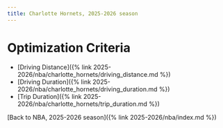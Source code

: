 ```yaml
---
title: Charlotte Hornets, 2025-2026 season
---
```


# Optimization Criteria
- [Driving Distance]({% link 2025-2026/nba/charlotte_hornets/driving_distance.md %})
- [Driving Duration]({% link 2025-2026/nba/charlotte_hornets/driving_duration.md %})
- [Trip Duration]({% link 2025-2026/nba/charlotte_hornets/trip_duration.md %})

[Back to NBA, 2025-2026 season]({% link 2025-2026/nba/index.md %})
